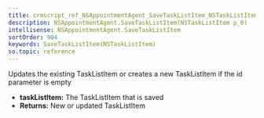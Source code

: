 ```yaml
---
title: crmscript_ref_NSAppointmentAgent_SaveTaskListItem_NSTaskListItem_p_0
description: NSAppointmentAgent.SaveTaskListItem(NSTaskListItem p_0)
intellisense: NSAppointmentAgent.SaveTaskListItem
sortOrder: 904
keywords: SaveTaskListItem(NSTaskListItem)
so.topic: reference
---
```



Updates the existing TaskListItem or creates a new TaskListItem if the id parameter is empty



* **taskListItem:** The TaskListItem that is saved
* **Returns:** New or updated TaskListItem


